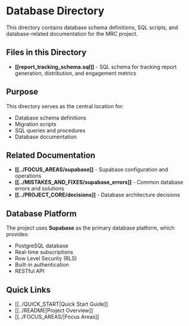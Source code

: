 # Database Directory

This directory contains database schema definitions, SQL scripts, and database-related documentation for the MRC project.

## Files in this Directory

- **[[report_tracking_schema.sql]]** - SQL schema for tracking report generation, distribution, and engagement metrics

## Purpose

This directory serves as the central location for:
- Database schema definitions
- Migration scripts
- SQL queries and procedures
- Database documentation

## Related Documentation

- **[[../FOCUS_AREAS/supabase]]** - Supabase configuration and operations
- **[[../MISTAKES_AND_FIXES/supabase_errors]]** - Common database errors and solutions
- **[[../PROJECT_CORE/decisions]]** - Database architecture decisions

## Database Platform

The project uses **Supabase** as the primary database platform, which provides:
- PostgreSQL database
- Real-time subscriptions
- Row Level Security (RLS)
- Built-in authentication
- RESTful API

## Quick Links
- [[../QUICK_START|Quick Start Guide]]
- [[../README|Project Overview]]
- [[../FOCUS_AREAS/|Focus Areas]]